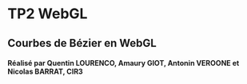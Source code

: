 # TP2 WebGL 
## Courbes de Bézier en WebGL

#### Réalisé par Quentin LOURENCO, Amaury GIOT, Antonin VEROONE et Nicolas BARRAT, CIR3